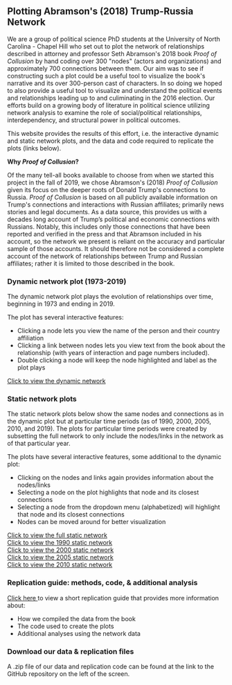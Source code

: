 ## Plotting Abramson's (2018) Trump-Russia Network

We are a group of political science PhD students at the University of North Carolina - Chapel Hill who set out to plot the network of relationships described in attorney and professor Seth Abramson's 2018 book *Proof of Collusion* by hand coding over 300 "nodes" (actors and organizations) and approximately 700 connections between them. Our aim was to see if constructing such a plot could be a useful tool to visualize the book's narrative and its over 300-person cast of characters. In so doing we hoped to also provide a useful tool to visualize and understand the political events and relationships leading up to and culiminating in the 2016 election. Our efforts build on a growing body of literature in political science utilizing network analysis to examine the role of social/political relationships, interdependency, and structural power in political outcomes.

This website provides the results of this effort, i.e. the interactive dynamic and static network plots, and the data and code required to replicate the plots (links below). 

**Why *Proof of Collusion*?**

Of the many tell-all books available to choose from when we started this project in the fall of 2019, we chose Abramson's (2018) *Proof of Collusion* given its focus on the deeper roots of Donald Trump's connections to Russia. *Proof of Collusion* is based on all publicly available information on Trump's connections and interactions with Russian affiliates; primarily news stories and legal documents. As a data source, this provides us with a decades long account of Trump’s political and economic connections with Russians. Notably, this includes only those connections that have been reported and verified in the press and that Abramson included in his account, so the network we present is reliant on the accuracy and particular sample of those accounts. It should therefore not be considered a complete account of the network of relationships between Trump and Russian affiliates; rather it is limited to those described in the book.

### Dynamic network plot (1973-2019)

The dynamic network plot plays the evolution of relationships over time, beginning in 1973 and ending in 2019. 

The plot has several interactive features:
+ Clicking a node lets you view the name of the person and their country affiliation
+ Clicking a link between nodes lets you view text from the book about the relationship (with years of interaction and page numbers included).
+ Double clicking a node will keep the node highlighted and label as the plot plays

<a href="trump-russia-dynamic.html" title="Trump network">Click to view the dynamic network </a>

### Static network plots

The static network plots below show the same nodes and connections as in the dynamic plot but at particular time periods (as of 1990, 2000, 2005, 2010, and 2019). The plots for particular time periods were created by subsetting the full network to only include the nodes/links in the network as of that particular year.

The plots have several interactive features, some additional to the dynamic plot:
+ Clicking on the nodes and links again provides information about the nodes/links
+ Selecting a node on the plot highlights that node and its closest connections
+ Selecting a node from the dropdown menu (alphabetized) will highlight that node and its closest connections
+ Nodes can be moved around for better visualization

<a href="trump-russia-static.html" title="Trump network">Click to view the full static network </a><br/>
<a href="stat-plot-1990.html" title="Trump network">Click to view the 1990 static network </a><br/>
<a href="stat-plot-2000.html" title="Trump network">Click to view the 2000 static network </a><br/>
<a href="stat-plot-2005.html" title="Trump network">Click to view the 2005 static network </a><br/>
<a href="stat-plot-2010.html" title="Trump network">Click to view the 2010 static network </a><br/>

### Replication guide: methods, code, & additional analysis

<a href="abramson-replication-guide.html" title="Trump network">Click here </a> to view a short replication guide that provides more information about:
+ How we compiled the data from the book
+ The code used to create the plots
+ Additional analyses using the network data

### Download our data & replication files

A .zip file of our data and replication code can be found at the link to the GitHub repository on the left of the screen. 
